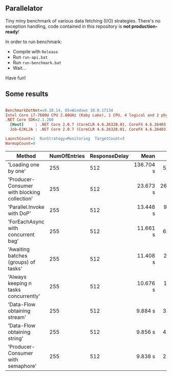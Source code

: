 ## Parallelator

Tiny miny benchmark of various data fetching (I/O) strategies. There's no exception handling, code contained in this
repository is __not production-ready__!

In order to run benchmark:

* Compile with `Release`
* Run `run-api.bat`
* Run `run-benchmark.bat`
* Wait...

Have fun!

## Some results

``` ini

BenchmarkDotNet=v0.10.14, OS=Windows 10.0.17134
Intel Core i7-7600U CPU 2.80GHz (Kaby Lake), 1 CPU, 4 logical and 2 physical cores
.NET Core SDK=2.1.200
  [Host]     : .NET Core 2.0.7 (CoreCLR 4.6.26328.01, CoreFX 4.6.26403.03), 64bit RyuJIT
  Job-EJKLJA : .NET Core 2.0.7 (CoreCLR 4.6.26328.01, CoreFX 4.6.26403.03), 64bit RyuJIT

LaunchCount=1  RunStrategy=Monitoring  TargetCount=3  
WarmupCount=0  

```
|                                       Method | NumOfEntries | ResponseDelay |      Mean |     Error |    StdDev | Rank |      Gen 0 |     Gen 1 | Allocated |
|--------------------------------------------- |------------- |-------------- |----------:|----------:|----------:|-----:|-----------:|----------:|----------:|
|                         &#39;Loading one by one&#39; |          255 |           512 | 136.704 s |   5.804 s |  0.3280 s |   ** | 12000.0000 | 2000.0000 |       0 B |
| &#39;Producer-Consumer with blocking collection&#39; |          255 |           512 |  23.673 s | 266.425 s | 15.0535 s |    * |  9000.0000 | 2000.0000 |       0 B |
|                   &#39;Parallel.Invoke with DoP&#39; |          255 |           512 |  13.448 s |  93.124 s |  5.2617 s |    * |  9000.0000 | 2000.0000 |   53136 B |
|           &#39;ForEachAsync with concurrent bag&#39; |          255 |           512 |  11.661 s |   6.758 s |  0.3818 s |    * | 10000.0000 | 2000.0000 |    9488 B |
|         &#39;Awaiting batches (groups) of tasks&#39; |          255 |           512 |  11.408 s |  25.304 s |  1.4297 s |    * |  8000.0000 | 2000.0000 |   29824 B |
|        &#39;Always keeping n tasks concurrently&#39; |          255 |           512 |  10.676 s |  10.465 s |  0.5913 s |    * | 10000.0000 | 2000.0000 |   28136 B |
|                 &#39;Data-Flow obtaining stream&#39; |          255 |           512 |   9.884 s |   3.211 s |  0.1814 s |    * |  8000.0000 | 2000.0000 |   22920 B |
|                 &#39;Data-Flow obtaining string&#39; |          255 |           512 |   9.856 s |   4.170 s |  0.2356 s |    * |  9000.0000 | 2000.0000 |   22920 B |
|           &#39;Producer-Consumer with semaphore&#39; |          255 |           512 |   9.838 s |   2.749 s |  0.1553 s |    * |  9000.0000 | 2000.0000 |  113488 B |
